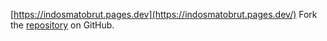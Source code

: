 [https://indosmatobrut.pages.dev](https://indosmatobrut.pages.dev/)
Fork the [repository](https://github.com/s3dindo) on GitHub.